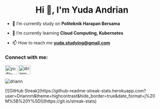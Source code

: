 <h1 align="center">Hi 👋, I'm Yuda Andrian</h1>

- 🔭 I’m currently study on **Politeknik Harapan Bersama**

- 🌱 I’m currently learning **Cloud Computing, Kubernetes**

- 📫 How to reach me **yuda.studying@gmail.com**

<h3 align="left">Connect with me:</h3>
<p align="left">
<a href="https://linkedin.com/in/yuda-andrian" target="blank"><img align="center" src="https://raw.githubusercontent.com/rahuldkjain/github-profile-readme-generator/master/src/images/icons/Social/linked-in-alt.svg" alt="yuda-andrian" height="30" width="40" /></a>
<a href="https://www.leetcode.com/driannm" target="blank"><img align="center" src="https://raw.githubusercontent.com/rahuldkjain/github-profile-readme-generator/master/src/images/icons/Social/leet-code.svg" alt="driannm" height="30" width="40" /></a>
</p>

<p><img align="center" src="https://github-readme-streak-stats.herokuapp.com/?user=driann&" alt="driann" /></p>
[![GitHub Streak](https://github-readme-streak-stats.herokuapp.com?user=Driannm&theme=highcontrast&hide_border=true&date_format=j%20M%5B%20Y%5D)](https://git.io/streak-stats)
